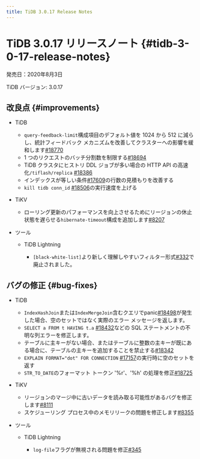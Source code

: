 ```yaml
---
title: TiDB 3.0.17 Release Notes
---
```


# TiDB 3.0.17 リリースノート {#tidb-3-0-17-release-notes}

発売日：2020年8月3日

TiDB バージョン: 3.0.17

## 改良点 {#improvements}

-   TiDB

    -   `query-feedback-limit`構成項目のデフォルト値を 1024 から 512 に減らし、統計フィードバック メカニズムを改善してクラスターへの影響を緩和します[#18770](https://github.com/pingcap/tidb/pull/18770)
    -   1 つのリクエストのバッチ分割数を制限する[#18694](https://github.com/pingcap/tidb/pull/18694)
    -   TiDB クラスタにヒストリ DDL ジョブが多い場合の HTTP API の高速化`/tiflash/replica` [#18386](https://github.com/pingcap/tidb/pull/18386)
    -   インデックスが等しい条件[#17609](https://github.com/pingcap/tidb/pull/17609)の行数の見積もりを改善する
    -   `kill tidb conn_id` [#18506](https://github.com/pingcap/tidb/pull/18506)の実行速度を上げる

-   TiKV

    -   ローリング更新のパフォーマンスを向上させるためにリージョンの休止状態を遅らせる`hibernate-timeout`構成を追加します[#8207](https://github.com/tikv/tikv/pull/8207)

-   ツール

    -   TiDB Lightning

        -   `[black-white-list]`より新しく理解しやすいフィルター形式[#332](https://github.com/pingcap/tidb-lightning/pull/332)で廃止されました。

## バグの修正 {#bug-fixes}

-   TiDB

    -   `IndexHashJoin`または`IndexMergeJoin`含むクエリでpanic[#18498](https://github.com/pingcap/tidb/pull/18498)が発生した場合、空のセットではなく実際のエラー メッセージを返します。
    -   `SELECT a FROM t HAVING t.a` [#18432](https://github.com/pingcap/tidb/pull/18432)などの SQL ステートメントの不明な列エラーを修正します。
    -   テーブルに主キーがない場合、またはテーブルに整数の主キーが既にある場合に、テーブルの主キーを追加することを禁止する[#18342](https://github.com/pingcap/tidb/pull/18342)
    -   `EXPLAIN FORMAT="dot" FOR CONNECTION` [#17157](https://github.com/pingcap/tidb/pull/17157)の実行時に空のセットを返す
    -   `STR_TO_DATE`のフォーマット トークン &#39;%r&#39;、&#39;%h&#39; の処理を修正[#18725](https://github.com/pingcap/tidb/pull/18725)

-   TiKV

    -   リージョンのマージ中に古いデータを読み取る可能性があるバグを修正します[#8111](https://github.com/tikv/tikv/pull/8111)
    -   スケジューリング プロセス中のメモリリークの問題を修正します[#8355](https://github.com/tikv/tikv/pull/8355)

-   ツール

    -   TiDB Lightning

        -   `log-file`フラグが無視される問題を修正[#345](https://github.com/pingcap/tidb-lightning/pull/345)
